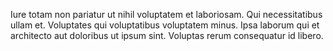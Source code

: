 Iure totam non pariatur ut nihil voluptatem et laboriosam. Qui necessitatibus ullam et. Voluptates qui voluptatibus voluptatem minus. Ipsa laborum qui et architecto aut doloribus ut ipsum sint. Voluptas rerum consequatur id libero.